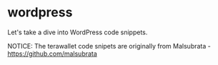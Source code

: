 # wordpress
Let's take a dive into WordPress code snippets.

NOTICE: The terawallet code snipets are originally from Malsubrata - https://github.com/malsubrata
